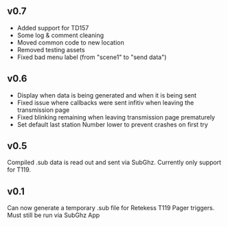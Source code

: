 ## v0.7

- Added support for TD157
- Some log & comment cleaning
- Moved common code to new location
- Removed testing assets
- Fixed bad menu label (from "scene1" to "send data")

## v0.6

- Display when data is being generated and when it is being sent
- Fixed issue where callbacks were sent infitiv when leaving the transmission page
- Fixed blinking remaining when leaving transmission page prematurely
- Set default last station Number lower to prevent crashes on first try


## v0.5

Compiled .sub data is read out and sent via SubGhz. Currently only support for T119. 

## v0.1

Can now generate a temporary .sub file for Retekess T119 Pager triggers. Must still be run via SubGhz App